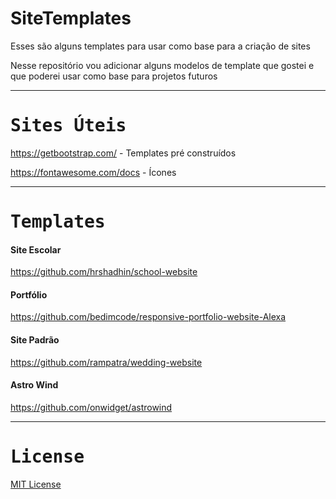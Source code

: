 # SiteTemplates
Esses são alguns templates para usar como base para a criação de sites

Nesse repositório vou adicionar alguns modelos de template que gostei e que poderei usar como base para projetos futuros

<hr>
<samp><h1> Sites Úteis </h1></samp>

https://getbootstrap.com/ - Templates pré construídos

https://fontawesome.com/docs - Ícones 


<hr>
<samp><h1> Templates </h1></samp>


<samp><h4> Site Escolar </samp></h4>
https://github.com/hrshadhin/school-website


<samp><h4> Portfólio </samp></h4>
https://github.com/bedimcode/responsive-portfolio-website-Alexa 


<samp><h4> Site Padrão </samp></h4>
https://github.com/rampatra/wedding-website


<samp><h4> Astro Wind </samp></h4>
https://github.com/onwidget/astrowind







<hr>
<samp><h1> License </h1></samp>
<a href="https://github.com/CoCreate-app/CoCreate-website/blob/master/LICENSE"> MIT License</a>

